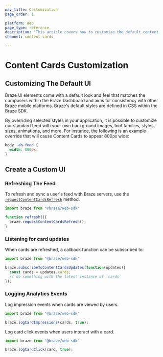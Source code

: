 ```yaml
---
nav_title: Customization
page_order: 1

platform: Web
page_type: reference
description: "This article covers how to customize the default content cards style within the Braze SDK."
channel: content cards

---
```


# Content Cards Customization

## Customizing The Default UI

Braze UI elements come with a default look and feel that matches the composers within the Braze Dashboard and aims for consistency with other Braze mobile platforms. Braze's default styles are defined in CSS within the Braze SDK.

By overriding selected styles in your application, it is possible to customize our standard feed with your own background images, font families, styles, sizes, animations, and more. For instance, the following is an example override that will cause Content Cards to appear 800px wide:

``` css
body .ab-feed {
  width: 800px;
}
```

## Create a Custom UI

### Refreshing The Feed

To refresh and sync a user's feed with Braze servers, use the [`requestContentCardsRefresh`](https://js.appboycdn.com/web-sdk/latest/doc/modules/appboy.html#requestcontentcardsrefresh) method.

```javascript
import braze from "@braze/web-sdk"

function refresh(){
  braze.requestContentCardsRefresh();    
}
```

### Listening for card updates

When cards are refreshed, a callback function can be subscribed to:

```javascript
import braze from "@braze/web-sdk"

braze.subscribeToContentCardsUpdates(function(updates){
  const cards = updates.cards;
  // do something with the latest instance of `cards`
});
```

### Logging Analytics Events

Log impression events when cards are viewed by users.

```javascript
import braze from "@braze/web-sdk"

braze.logCardImpressions(cards, true);
```

Log card click events when users interact with a card.

```javascript
import braze from "@braze/web-sdk"

braze.logCardClick(card, true);
```

